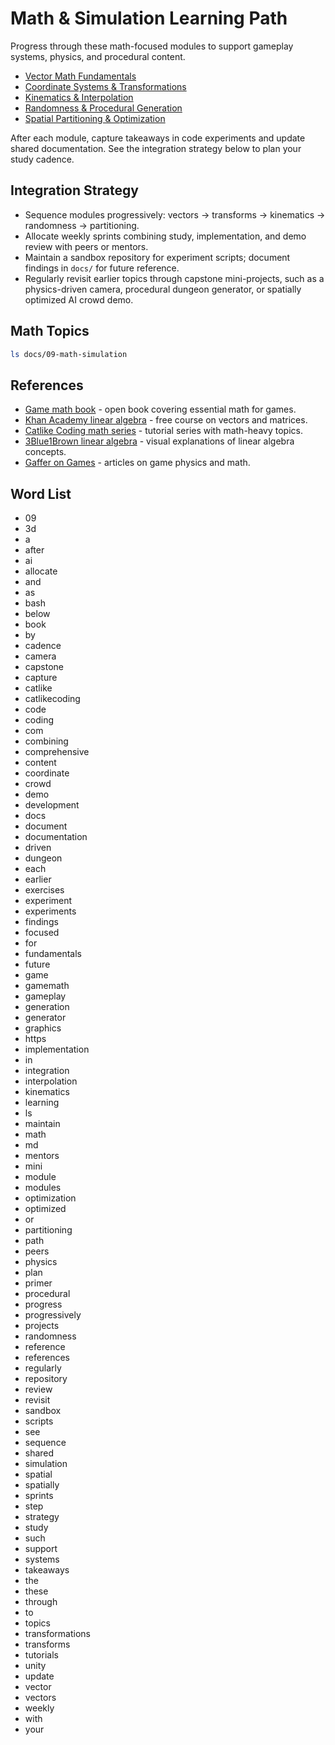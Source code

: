 # Math & Simulation Learning Path

Progress through these math-focused modules to support gameplay systems, physics, and procedural content.

- [Vector Math Fundamentals](vector-math-fundamentals.md)
- [Coordinate Systems & Transformations](coordinate-systems-transformations.md)
- [Kinematics & Interpolation](kinematics-interpolation.md)
- [Randomness & Procedural Generation](randomness-procedural-generation.md)
- [Spatial Partitioning & Optimization](spatial-partitioning-optimization.md)

After each module, capture takeaways in code experiments and update shared documentation. See the integration strategy below to plan your study cadence.

## Integration Strategy
- Sequence modules progressively: vectors → transforms → kinematics → randomness → partitioning.
- Allocate weekly sprints combining study, implementation, and demo review with peers or mentors.
- Maintain a sandbox repository for experiment scripts; document findings in `docs/` for future reference.
- Regularly revisit earlier topics through capstone mini-projects, such as a physics-driven camera, procedural dungeon generator, or spatially optimized AI crowd demo.

## Math Topics
```bash
ls docs/09-math-simulation
```






## References
- [Game math book](https://gamemath.com/book/) - open book covering essential math for games.
- [Khan Academy linear algebra](https://www.khanacademy.org/math/linear-algebra) - free course on vectors and matrices.
- [Catlike Coding math series](https://catlikecoding.com/unity/tutorials/advanced-rendering/) - tutorial series with math-heavy topics.
- [3Blue1Brown linear algebra](https://www.youtube.com/playlist?list=PLZHQObOWTQDPD3MizzM2xVFitgF8hE_ab) - visual explanations of linear algebra concepts.
- [Gaffer on Games](https://gafferongames.com/) - articles on game physics and math.
## Word List
- 09
- 3d
- a
- after
- ai
- allocate
- and
- as
- bash
- below
- book
- by
- cadence
- camera
- capstone
- capture
- catlike
- catlikecoding
- code
- coding
- com
- combining
- comprehensive
- content
- coordinate
- crowd
- demo
- development
- docs
- document
- documentation
- driven
- dungeon
- each
- earlier
- exercises
- experiment
- experiments
- findings
- focused
- for
- fundamentals
- future
- game
- gamemath
- gameplay
- generation
- generator
- graphics
- https
- implementation
- in
- integration
- interpolation
- kinematics
- learning
- ls
- maintain
- math
- md
- mentors
- mini
- module
- modules
- optimization
- optimized
- or
- partitioning
- path
- peers
- physics
- plan
- primer
- procedural
- progress
- progressively
- projects
- randomness
- reference
- references
- regularly
- repository
- review
- revisit
- sandbox
- scripts
- see
- sequence
- shared
- simulation
- spatial
- spatially
- sprints
- step
- strategy
- study
- such
- support
- systems
- takeaways
- the
- these
- through
- to
- topics
- transformations
- transforms
- tutorials
- unity
- update
- vector
- vectors
- weekly
- with
- your
